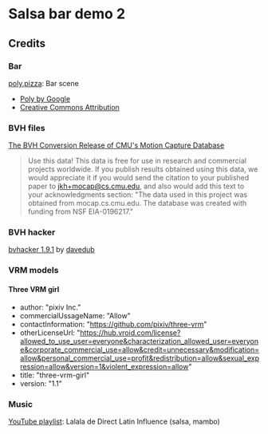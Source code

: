 # Salsa bar demo 2

## Credits

### Bar

[poly.pizza](https://poly.pizza/m/cEbi0acnY23): Bar scene
* [Poly by Google](https://poly.pizza/u/Poly%20by%20Google)
* [Creative Commons Attribution](https://creativecommons.org/licenses/by/3.0/)

### BVH files

[The BVH Conversion Release of CMU's Motion Capture Database](https://www.outworldz.com/Secondlife/Posts/CMU/)

>   Use this data!  This data is free for use in research and commercial
projects worldwide.  If you publish results obtained using this data,
we would appreciate it if you would send the citation to your
published paper to jkh+mocap@cs.cmu.edu, and also would add this text
to your acknowledgments section: "The data used in this project was
obtained from mocap.cs.cmu.edu.  The database was created with funding
from NSF EIA-0196217."
 
### BVH hacker

[bvhacker 1.9.1](https://www.bvhacker.com/) by [davedub](http://davedub.co.uk/davedub/wordpress/)


### VRM models

#### Three VRM girl
* author: "pixiv Inc."
* commercialUssageName: "Allow"
* contactInformation: "https://github.com/pixiv/three-vrm"
* otherLicenseUrl: "https://hub.vroid.com/license?allowed_to_use_user=everyone&characterization_allowed_user=everyone&corporate_commercial_use=allow&credit=unnecessary&modification=allow&personal_commercial_use=profit&redistribution=allow&sexual_expression=allow&version=1&violent_expression=allow"
* title: "three-vrm-girl"
* version: "1.1"

### Music

[YouTube playlist](https://youtu.be/nT4v7W7Fvdw): Lalala de Direct Latin Influence (salsa, mambo)

